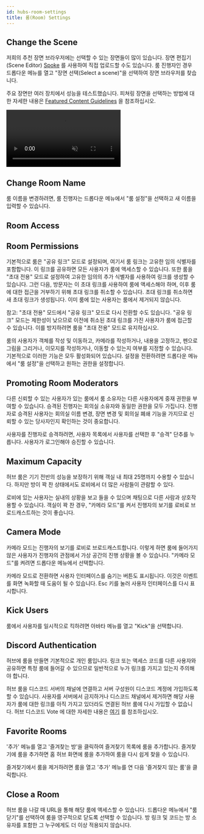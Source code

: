 ```yaml
---
id: hubs-room-settings
title: 룸(Room) Settings
---
```


## Change the Scene

저희의 추천 장면 브라우저에는 선택할 수 있는 장면들이 많이 있습니다. 장면 편집기(Scene Editor) [Spoke](.intro-spoke.html) 를 사용하여 직접 업로드할 수도 있습니다. 룸 진행자인 경우 드롭다운 메뉴를 열고 "장면 선택(Select a scene)"을 선택하여 장면 브라우저를 찾습니다.

주요 장면만 여러 장치에서 성능을 테스트했습니다. 피쳐링 장면을 선택하는 방법에 대한 자세한 내용은 [Featured Content Guidelines](./creators-content-guidelines.html) 을 참조하십시오.

<video autoplay loop muted controls >
  <source src="../website/static/img/change-the-scene.mp4" type="video/mp4">
  <img src="../website/static/img/intro-hubs-scene-browser-min.jpeg" alt="Screenshot of the Scene Browser">
  Your browser does not support HTML5 video.
</video>

## Change Room Name

룸 이름을 변경하려면, 룸 진행자는 드롭다운 메뉴에서 "룸 설정"을 선택하고 새 이름을 입력할 수 있습니다.

## Room Access


## Room Permissions

기본적으로 룸은 "공유 링크" 모드로 설정되며, 여기서 룸 링크는 고유한 임의 식별자를 포함합니다. 이 링크를 공유하면 모든 사용자가 룸에 액세스할 수 있습니다. 또한 룸을 "초대 전용" 모드로 설정하여 고유한 임의의 추가 식별자를 사용하여 링크를 생성할 수 있습니다. 그런 다음, 방문자는 이 초대 링크를 사용하여 룸에 액세스해야 하며, 이후 룸에 대한 접근을 거부하기 위해 초대 링크를 취소할 수 있습니다. 초대 링크를 취소하면 새 초대 링크가 생성됩니다. 이미 룸에 있는 사용자는 룸에서 제거되지 않습니다.

참고: "초대 전용" 모드에서 "공유 링크" 모드로 다시 전환할 수도 있습니다. "공유 링크" 모드는 제한성이 낮으므로 이전에 취소된 초대 링크를 가진 사용자가 룸에 접근할 수 있습니다. 이를 방지하려면 룸을 "초대 전용" 모드로 유지하십시오.

룸의 사용자가 객체를 작성 및 이동하고, 카메라를 작성하거나, 내용을 고정하고, 펜으로 그림을 그리거나, 이모지를 작성하거나, 이동할 수 있는지 여부를 지정할 수 있습니다. 기본적으로 이러한 기능은 모두 활성화되어 있습니다. 설정을 전환하려면 드롭다운 메뉴에서 "룸 설정"을 선택하고 원하는 권한을 설정합니다.

## Promoting Room Moderators

다른 신뢰할 수 있는 사용자가 있는 룸에서 룸 소유자는 다른 사용자에게 중재 권한을 부여할 수 있습니다. 승격된 진행자는 회의실 소유자와 동일한 권한을 모두 가집니다. 진행자로 승격된 사용자는 회의실 이름 변경, 장면 변경 및 회의실 폐쇄 기능을 가지므로 신뢰할 수 있는 당사자인지 확인하는 것이 중요합니다.

사용자를 진행자로 승격하려면, 사용자 목록에서 사용자를 선택한 후 "승격" 단추를 누릅니다. 사용자가 로그인해야 승진할 수 있습니다.

## Maximum Capacity

허브 룸은 기기 전반의 성능을 보장하기 위해 객실 내 최대 25명까지 수용할 수 있습니다. 하지만 방이 꽉 찬 상태에서도 로비에서 더 많은 사람들이 관람할 수 있다.

로비에 있는 사용자는 실내의 상황을 보고 들을 수 있으며 채팅으로 다른 사람과 상호작용할 수 있습니다. 객실이 꽉 찬 경우, "카메라 모드"를 켜서 진행자의 보기를 로비로 브로드캐스트하는 것이 좋습니다.

## Camera Mode

카메라 모드는 진행자의 보기를 로비로 브로드캐스트합니다. 이렇게 하면 룸에 들어가지 않은 사용자가 진행자의 관점에서 가상 공간의 진행 상황을 볼 수 있습니다. "카메라 모드"를 켜려면 드롭다운 메뉴에서 선택합니다.

카메라 모드로 전환하면 사용자 인터페이스를 숨기는 버튼도 표시됩니다. 이것은 이벤트를 화면 녹화할 때 도움이 될 수 있습니다. Esc 키를 눌러 사용자 인터페이스를 다시 표시합니다.

## Kick Users

룸에서 사용자를 일시적으로 킥하려면 아바타 메뉴를 열고 "Kick"을 선택합니다.

## Discord Authentication 

허브에 룸을 만들면 기본적으로 개인 룸입니다. 링크 또는 액세스 코드를 다른 사용자와 공유하면 특정 룸에 들어갈 수 있으므로 일반적으로 누가 링크를 가지고 있는지 주의해야 합니다.

허브 룸을 디스코드 서버의 채널에 연결하고 서버 구성원이 디스코드 계정에 가입하도록 할 수 있습니다. 사용자를 서버에서 금지하거나 디스코드 채널에서 제거하면 해당 사용자가 룸에 대한 링크를 아직 가지고 있더라도 연결된 허브 룸에 다시 가입할 수 없습니다. 허브 디스코드 Vote 에 대한 자세한 내용은 [여기](.hubs-discord-bot.html) 를 참조하십시오.

## Favorite Rooms

'추가' 메뉴를 열고 '즐겨찾는 방'을 클릭하여 즐겨찾기 목록에 룸을 추가합니다. 즐겨찾기에 룸을 추가하면 홈 허브 화면에 룸을 추가하여 룸을 다시 쉽게 찾을 수 있습니다.

즐겨찾기에서 룸을 제거하려면 룸을 열고 '추가' 메뉴를 연 다음 '즐겨찾지 않는 룸'을 클릭합니다.

## Close a Room

허브 룸을 나갈 때 URL을 통해 해당 룸에 액세스할 수 있습니다. 드롭다운 메뉴에서 "룸 닫기"를 선택하여 룸을 영구적으로 닫도록 선택할 수 있습니다. 방 링크 및 코드는 방 소유자를 포함한 그 누구에게도 더 이상 적용되지 않습니다.

